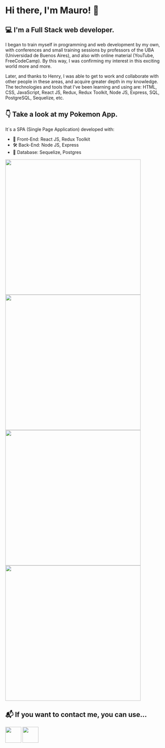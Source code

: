 # Hi there, I'm Mauro! 👋

## 💻 I'm a Full Stack web developer.

I began to train myself in programming and web development by my own, with conferences and small training sessions by professors of the UBA (Universidad de Buenos Aires), and also with online material (YouTube, FreeCodeCamp). By this way, I was confirming my interest in this exciting world more and more.

Later, and thanks to Henry, I was able to get to work and collaborate with other people in these areas, and acquire greater depth in my knowledge. The technologies and tools that I've been learning and using are: HTML, CSS, JavaScript, React JS, Redux, Redux Toolkit, Node JS, Express, SQL, PostgreSQL, Sequelize, etc.

## 👇 Take a look at my Pokemon App.

It´s a SPA (Single Page Application) developed with:

- 🎨 Front-End: React JS, Redux Toolkit
- 🛠 Back-End: Node JS, Express
- 📝 Database: Sequelize, Postgres

<img src='./img/Landing.png' width='425px' align='left'/>
<img src='./img/Home.png' width='425px'/>
<img src='./img/Details.png' width='425px' align='left'/>
<img src='./img/Create.png' width='425px'/>

## 📬 If you want to contact me, you can use...

<a href='mailto:maurorg777@gmail.com' target='_blank' rel='noopener noreferrer'><img src='./logos/GmailLogo.png' width='50px'/></a>
<a href='https://www.linkedin.com/in/mauroreyna' target='_blank' rel='noopener noreferrer'><img src='./logos/LinkedInLogo.png' width='50px'/></a>

<!--
**MauroR7GH/MauroR7GH** is a ✨ _special_ ✨ repository because its `README.md` (this file) appears on your GitHub profile.

Here are some ideas to get you started:

- 🔭 I’m currently working on ...
- 🌱 I’m currently learning ...
- 👯 I’m looking to collaborate on ...
- 🤔 I’m looking for help with ...
- 💬 Ask me about ...
- 📫 How to reach me: ...
- 😄 Pronouns: ...
- ⚡ Fun fact: ...
-->
